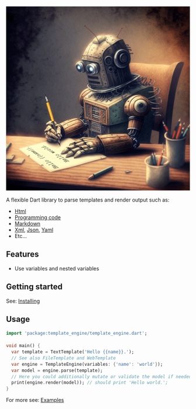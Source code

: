 
![](https://raw.githubusercontent.com/domain-centric/template_engine/main/doc/template/temlate_engine_with_text.png)

A flexible Dart library to parse templates and render output such as:
* [Html](https://en.wikipedia.org/wiki/HTML)
* [Programming code](https://en.wikipedia.org/wiki/Programming_language)
* [Markdown](https://en.wikipedia.org/wiki/Markdown)
* [Xml](https://en.wikipedia.org/wiki/XML), [Json](https://en.wikipedia.org/wiki/JSON), [Yaml](https://en.wikipedia.org/wiki/YAML)
* Etc...

## Features
- Use variables and nested variables

## Getting started

See: [Installing](https://github.com/domain-centric/template_engine/install)

## Usage

```dart
import 'package:template_engine/template_engine.dart';

void main() {
  var template = TextTemplate('Hello {{name}}.');
  // See also FileTemplate and WebTemplate
  var engine = TemplateEngine(variables: {'name': 'world'});
  var model = engine.parse(template);
  // Here you could additionally mutate or validate the model if needed.
  print(engine.render(model)); // should print 'Hello world.';
}
```

For more see: [Examples](https://github.com/domain-centric/template_engine/example)
